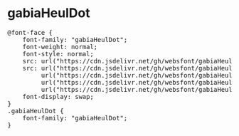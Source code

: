 # gabiaHeulDot

<pre>
@font-face {
    font-family: "gabiaHeulDot";
    font-weight: normal;
    font-style: normal;
    src: url("https://cdn.jsdelivr.net/gh/websfont/gabiaHeulDot/gabiaHeulDot.eot");
    src: url("https://cdn.jsdelivr.net/gh/websfont/gabiaHeulDot/gabiaHeulDot.eot?#iefix") format("embedded-opentype"),
         url("https://cdn.jsdelivr.net/gh/websfont/gabiaHeulDot/gabiaHeulDot.woff2") format("woff2"),
         url("https://cdn.jsdelivr.net/gh/websfont/gabiaHeulDot/gabiaHeulDot.woff") format("woff"),
         url("https://cdn.jsdelivr.net/gh/websfont/gabiaHeulDot/gabiaHeulDot.ttf") format("truetype");
    font-display: swap;
} 
.gabiaHeulDot {
    font-family: "gabiaHeulDot";
}
</pre>
